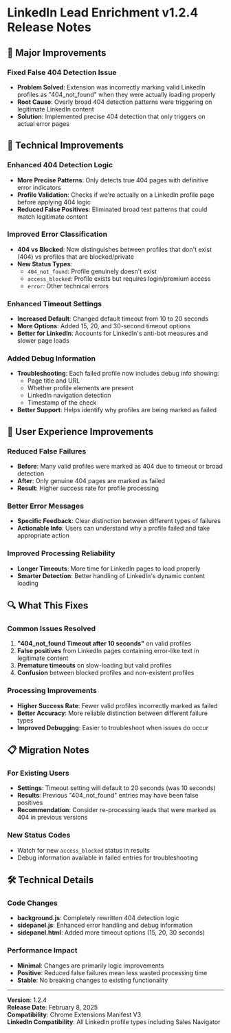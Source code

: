 # LinkedIn Lead Enrichment v1.2.4 Release Notes

## 🚀 Major Improvements

### Fixed False 404 Detection Issue
- **Problem Solved**: Extension was incorrectly marking valid LinkedIn profiles as "404_not_found" when they were actually loading properly
- **Root Cause**: Overly broad 404 detection patterns were triggering on legitimate LinkedIn content
- **Solution**: Implemented precise 404 detection that only triggers on actual error pages

## 🔧 Technical Improvements

### Enhanced 404 Detection Logic
- **More Precise Patterns**: Only detects true 404 pages with definitive error indicators
- **Profile Validation**: Checks if we're actually on a LinkedIn profile page before applying 404 logic
- **Reduced False Positives**: Eliminated broad text patterns that could match legitimate content

### Improved Error Classification
- **404 vs Blocked**: Now distinguishes between profiles that don't exist (404) vs profiles that are blocked/private
- **New Status Types**:
  - `404_not_found`: Profile genuinely doesn't exist
  - `access_blocked`: Profile exists but requires login/premium access
  - `error`: Other technical errors

### Enhanced Timeout Settings
- **Increased Default**: Changed default timeout from 10 to 20 seconds
- **More Options**: Added 15, 20, and 30-second timeout options
- **Better for LinkedIn**: Accounts for LinkedIn's anti-bot measures and slower page loads

### Added Debug Information
- **Troubleshooting**: Each failed profile now includes debug info showing:
  - Page title and URL
  - Whether profile elements are present
  - LinkedIn navigation detection
  - Timestamp of the check
- **Better Support**: Helps identify why profiles are being marked as failed

## 🎯 User Experience Improvements

### Reduced False Failures
- **Before**: Many valid profiles were marked as 404 due to timeout or broad detection
- **After**: Only genuine 404 pages are marked as failed
- **Result**: Higher success rate for profile processing

### Better Error Messages
- **Specific Feedback**: Clear distinction between different types of failures
- **Actionable Info**: Users can understand why a profile failed and take appropriate action

### Improved Processing Reliability
- **Longer Timeouts**: More time for LinkedIn pages to load properly
- **Smarter Detection**: Better handling of LinkedIn's dynamic content loading

## 🔍 What This Fixes

### Common Issues Resolved
1. **"404_not_found Timeout after 10 seconds"** on valid profiles
2. **False positives** from LinkedIn pages containing error-like text in legitimate content
3. **Premature timeouts** on slow-loading but valid profiles
4. **Confusion** between blocked profiles and non-existent profiles

### Processing Improvements
- **Higher Success Rate**: Fewer valid profiles incorrectly marked as failed
- **Better Accuracy**: More reliable distinction between different failure types
- **Improved Debugging**: Easier to troubleshoot when issues do occur

## 📋 Migration Notes

### For Existing Users
- **Settings**: Timeout setting will default to 20 seconds (was 10 seconds)
- **Results**: Previous "404_not_found" entries may have been false positives
- **Recommendation**: Consider re-processing leads that were marked as 404 in previous versions

### New Status Codes
- Watch for new `access_blocked` status in results
- Debug information available in failed entries for troubleshooting

## 🛠️ Technical Details

### Code Changes
- **background.js**: Completely rewritten 404 detection logic
- **sidepanel.js**: Enhanced error handling and debug information
- **sidepanel.html**: Added more timeout options (15, 20, 30 seconds)

### Performance Impact
- **Minimal**: Changes are primarily logic improvements
- **Positive**: Reduced false failures mean less wasted processing time
- **Stable**: No breaking changes to existing functionality

---

**Version**: 1.2.4  
**Release Date**: February 8, 2025  
**Compatibility**: Chrome Extensions Manifest V3  
**LinkedIn Compatibility**: All LinkedIn profile types including Sales Navigator